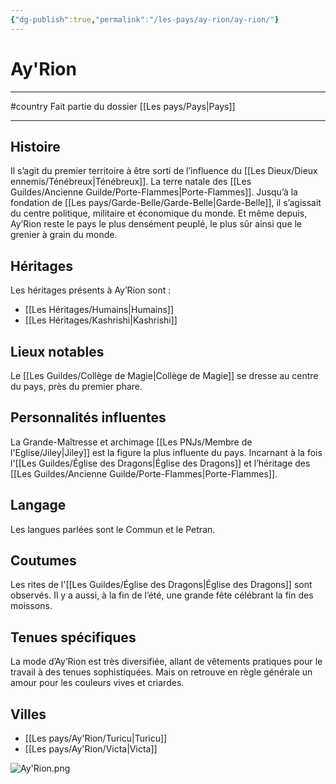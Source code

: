 ```yaml
---
{"dg-publish":true,"permalink":"/les-pays/ay-rion/ay-rion/"}
---
```


# Ay'Rion
---
#country 
Fait partie du dossier [[Les pays/Pays\|Pays]]

-------
## Histoire
Il s’agit du premier territoire à être sorti de l’influence du [[Les Dieux/Dieux ennemis/Ténébreux\|Ténébreux]]. La terre natale des [[Les Guildes/Ancienne Guilde/Porte-Flammes\|Porte-Flammes]]. Jusqu’à la fondation de [[Les pays/Garde-Belle/Garde-Belle\|Garde-Belle]], il s’agissait du centre politique, militaire et économique du monde. Et même depuis, Ay’Rion reste le pays le plus densément peuplé, le plus sûr ainsi que le grenier à grain du monde.
## Héritages
Les héritages présents à Ay’Rion sont :
- [[Les Héritages/Humains\|Humains]]
- [[Les Héritages/Kashrishi\|Kashrishi]]
## Lieux notables
Le [[Les Guildes/Collège de Magie\|Collège de Magie]] se dresse au centre du pays, près du premier phare.
## Personnalités influentes
La Grande-Maîtresse et archimage [[Les PNJs/Membre de l'Eglise/Jiley\|Jiley]] est la figure la plus influente du pays. Incarnant à la fois l'[[Les Guildes/Église des Dragons\|Église des Dragons]] et l’héritage des [[Les Guildes/Ancienne Guilde/Porte-Flammes\|Porte-Flammes]].
## Langage
Les langues parlées sont le Commun et le Petran.
## Coutumes
Les rites de l'[[Les Guildes/Église des Dragons\|Église des Dragons]] sont observés.
Il y a aussi, à la fin de l’été, une grande fête célébrant la fin des moissons.
## Tenues spécifiques
La mode d’Ay’Rion est très diversifiée, allant de vêtements pratiques pour le travail à des tenues sophistiquées. Mais on retrouve en règle générale un amour pour les couleurs vives et criardes.
## Villes
- [[Les pays/Ay'Rion/Turicu\|Turicu]]
- [[Les pays/Ay'Rion/Victa\|Victa]]

![Ay'Rion.png](/img/user/_Images/_Pays/Ay'Rion.png)